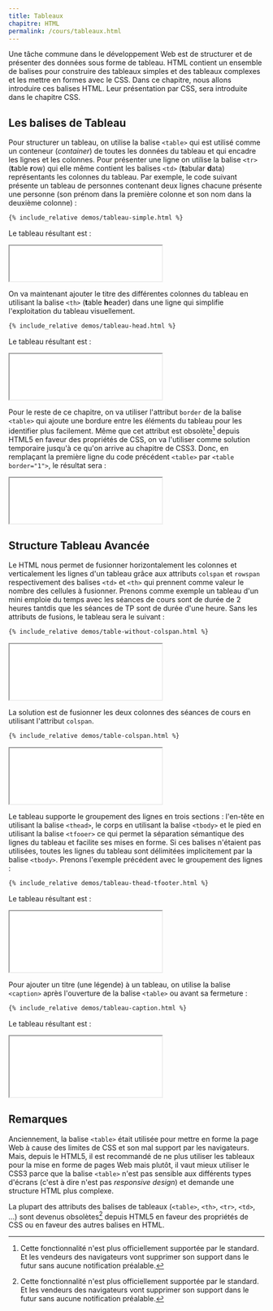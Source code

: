 ```yaml
---
title: Tableaux
chapitre: HTML
permalink: /cours/tableaux.html
---
```


Une tâche commune dans le développement Web est de structurer et de présenter
des données sous forme de tableau. HTML contient un ensemble de balises pour
construire des tableaux simples et des tableaux complexes et les mettre en
formes avec le CSS. Dans ce chapitre, nous allons introduire ces balises HTML.
Leur présentation par CSS, sera introduite dans le chapitre CSS.

Les balises de Tableau
----------------------

Pour structurer un tableau, on utilise la balise `<table>` qui est utilisé
comme un conteneur (_container_) de toutes les données du tableau et qui
encadre les lignes et les colonnes. Pour présenter une ligne on utilise la
balise `<tr>` (**t**able **r**ow) qui elle même contient les balises `<td>`
(**t**abular **d**ata) représentants les colonnes du tableau. Par exemple, le
code suivant présente un tableau de personnes contenant deux lignes chacune
présente une personne (son prénom dans la première colonne et son nom dans la
deuxième colonne) :

```html
{% include_relative demos/tableau-simple.html %}
```

Le tableau résultant est :

<p>
  <iframe height='70' scrolling='no' src='demos/tableau-simple.html'></iframe>
</p>

On va maintenant ajouter le titre des différentes colonnes du tableau en
utilisant la balise `<th>` (**t**able **h**eader) dans une ligne qui simplifie
l'exploitation du tableau visuellement.

```html
{% include_relative demos/tableau-head.html %}
```

Le tableau résultant est :

<p>
  <iframe height='90' scrolling='no' src='demos/tableau-head.html'></iframe>
</p>

Pour le reste de ce chapitre, on va utiliser l'attribut `border` de la balise
`<table>` qui ajoute une bordure entre les éléments du tableau pour les
identifier plus facilement.  Même que cet attribut est obsolète[^obsolete]
depuis HTML5 en faveur des propriétés de CSS, on va l'utiliser comme solution
temporaire jusqu'à ce qu'on arrive au chapitre de CSS3. Donc, en remplaçant la
première ligne du code précédent `<table>` par `<table border="1">`, le
résultat sera :

<p>
  <iframe height='90' scrolling='no' src='demos/tableau-head-with-border.html'></iframe>
</p>

Structure Tableau Avancée
-------------------------

Le HTML nous permet de fusionner horizontalement les colonnes et verticalement
les lignes d'un tableau grâce aux attributs `colspan` et `rowspan`
respectivement des balises `<td>` et `<th>` qui prennent comme valeur le nombre
des cellules à fusionner. Prenons comme exemple un tableau d'un mini emploie du
temps avec les séances de cours sont de durée de 2 heures tantdis que les
séances de TP sont de durée d'une heure. Sans les attributs de fusions, le
tableau sera le suivant :

```html
{% include_relative demos/table-without-colspan.html %}
```

<p>
  <iframe height='110' scrolling='no' src='demos/table-without-colspan.html'></iframe>
</p>

La solution est de fusionner les deux colonnes des séances de cours en
utilisant l'attribut `colspan`.


```html
{% include_relative demos/table-colspan.html %}
```

<p>
  <iframe height='110' scrolling='no' src='demos/table-colspan.html'></iframe>
</p>


Le tableau supporte le groupement des lignes en trois sections : l'en-tête en
utilisant la balise `<thead>`, le corps en utilisant la balise `<tbody>` et le
pied en utilisant la balise `<tfooer>` ce qui permet la séparation sémantique
des lignes du tableau et facilite ses mises en forme. Si ces balises n'étaient
pas utilisées, toutes les lignes du tableau sont délimitées implicitement par
la balise `<tbody>`. Prenons l'exemple précédent avec le groupement des lignes
:

```html
{% include_relative demos/tableau-thead-tfooter.html %}
```

Le tableau résultant est :

<p>
  <iframe height='120' scrolling='no' src='demos/tableau-thead-tfooter.html'></iframe>
</p>

Pour ajouter un titre (une légende) à un tableau, on utilise la balise
`<caption>` après l'ouverture de la balise `<table>` ou avant sa fermeture :

```html
{% include_relative demos/tableau-caption.html %}
```

Le tableau résultant est :

<p>
  <iframe height='120' scrolling='no' src='demos/tableau-caption.html'></iframe>
</p>

Remarques
---------

Anciennement, la balise `<table>` était utilisée pour mettre en forme la page
Web à cause des limites de CSS et son mal support par les navigateurs. Mais,
depuis le HTML5, il est recommandé de ne plus utiliser les tableaux pour la
mise en forme de pages Web mais plutôt, il vaut mieux utiliser le CSS3 parce
que la balise `<table>` n'est pas sensible aux différents types d'écrans (c'est
à dire n'est pas _responsive design_) et demande une structure HTML plus
complexe.

La plupart des attributs des balises de tableaux (`<table>`, `<th>`, `<tr>`,
`<td>`, ...) sont devenus obsolètes[^obsolete] depuis HTML5 en faveur des
propriétés de CSS ou en faveur des autres balises en HTML.


[^obsolete]:
    Cette fonctionnalité n'est plus officiellement supportée par le standard.
    Et les vendeurs des navigateurs vont supprimer son support dans le futur
    sans aucune notification préalable.

